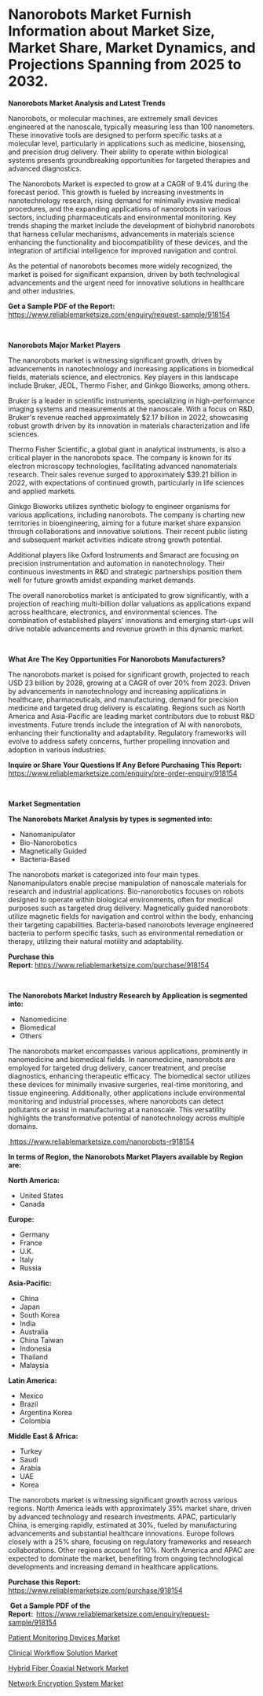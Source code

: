 <p><h1>Nanorobots Market Furnish Information about Market Size, Market Share, Market Dynamics, and Projections Spanning from 2025 to 2032.</h1></p><p><strong>Nanorobots Market Analysis and Latest Trends</strong></p>
<p><p>Nanorobots, or molecular machines, are extremely small devices engineered at the nanoscale, typically measuring less than 100 nanometers. These innovative tools are designed to perform specific tasks at a molecular level, particularly in applications such as medicine, biosensing, and precision drug delivery. Their ability to operate within biological systems presents groundbreaking opportunities for targeted therapies and advanced diagnostics.</p><p>The Nanorobots Market is expected to grow at a CAGR of 9.4% during the forecast period. This growth is fueled by increasing investments in nanotechnology research, rising demand for minimally invasive medical procedures, and the expanding applications of nanorobots in various sectors, including pharmaceuticals and environmental monitoring. Key trends shaping the market include the development of biohybrid nanorobots that harness cellular mechanisms, advancements in materials science enhancing the functionality and biocompatibility of these devices, and the integration of artificial intelligence for improved navigation and control.</p><p>As the potential of nanorobots becomes more widely recognized, the market is poised for significant expansion, driven by both technological advancements and the urgent need for innovative solutions in healthcare and other industries.</p></p>
<p><strong>Get a Sample PDF of the Report:&nbsp;</strong> <a href="https://www.reliablemarketsize.com/enquiry/request-sample/918154?utm_campaign=1943&utm_medium=2&utm_source=Github&utm_content=ia&utm_term=06032025&utm_id=nanorobots">https://www.reliablemarketsize.com/enquiry/request-sample/918154</a></p>
<p>&nbsp;</p>
<p><strong>Nanorobots Major Market Players</strong></p>
<p><p>The nanorobots market is witnessing significant growth, driven by advancements in nanotechnology and increasing applications in biomedical fields, materials science, and electronics. Key players in this landscape include Bruker, JEOL, Thermo Fisher, and Ginkgo Bioworks, among others.</p><p>Bruker is a leader in scientific instruments, specializing in high-performance imaging systems and measurements at the nanoscale. With a focus on R&D, Bruker's revenue reached approximately $2.17 billion in 2022, showcasing robust growth driven by its innovation in materials characterization and life sciences.</p><p>Thermo Fisher Scientific, a global giant in analytical instruments, is also a critical player in the nanorobots space. The company is known for its electron microscopy technologies, facilitating advanced nanomaterials research. Their sales revenue surged to approximately $39.21 billion in 2022, with expectations of continued growth, particularly in life sciences and applied markets.</p><p>Ginkgo Bioworks utilizes synthetic biology to engineer organisms for various applications, including nanorobots. The company is charting new territories in bioengineering, aiming for a future market share expansion through collaborations and innovative solutions. Their recent public listing and subsequent market activities indicate strong growth potential.</p><p>Additional players like Oxford Instruments and Smaract are focusing on precision instrumentation and automation in nanotechnology. Their continuous investments in R&D and strategic partnerships position them well for future growth amidst expanding market demands.</p><p>The overall nanorobotics market is anticipated to grow significantly, with a projection of reaching multi-billion dollar valuations as applications expand across healthcare, electronics, and environmental sciences. The combination of established players' innovations and emerging start-ups will drive notable advancements and revenue growth in this dynamic market.</p></p>
<p>&nbsp;</p>
<p><strong>What Are The Key Opportunities For Nanorobots Manufacturers?</strong></p>
<p><p>The nanorobots market is poised for significant growth, projected to reach USD 23 billion by 2028, growing at a CAGR of over 20% from 2023. Driven by advancements in nanotechnology and increasing applications in healthcare, pharmaceuticals, and manufacturing, demand for precision medicine and targeted drug delivery is escalating. Regions such as North America and Asia-Pacific are leading market contributors due to robust R&D investments. Future trends include the integration of AI with nanorobots, enhancing their functionality and adaptability. Regulatory frameworks will evolve to address safety concerns, further propelling innovation and adoption in various industries.</p></p>
<p><strong>Inquire or Share Your Questions If Any Before Purchasing This Report:</strong> <a href="https://www.reliablemarketsize.com/enquiry/pre-order-enquiry/918154?utm_campaign=1943&utm_medium=2&utm_source=Github&utm_content=ia&utm_term=06032025&utm_id=nanorobots">https://www.reliablemarketsize.com/enquiry/pre-order-enquiry/918154</a></p>
<p>&nbsp;</p>
<p><strong>Market Segmentation</strong></p>
<p><strong>The Nanorobots Market Analysis by types is segmented into:</strong></p>
<p><ul><li>Nanomanipulator</li><li>Bio-Nanorobotics</li><li>Magnetically Guided</li><li>Bacteria-Based</li></ul></p>
<p><p>The nanorobots market is categorized into four main types. Nanomanipulators enable precise manipulation of nanoscale materials for research and industrial applications. Bio-nanorobotics focuses on robots designed to operate within biological environments, often for medical purposes such as targeted drug delivery. Magnetically guided nanorobots utilize magnetic fields for navigation and control within the body, enhancing their targeting capabilities. Bacteria-based nanorobots leverage engineered bacteria to perform specific tasks, such as environmental remediation or therapy, utilizing their natural motility and adaptability.</p></p>
<p><strong>Purchase this Report:&nbsp;</strong><a href="https://www.reliablemarketsize.com/purchase/918154?utm_campaign=1943&utm_medium=2&utm_source=Github&utm_content=ia&utm_term=06032025&utm_id=nanorobots">https://www.reliablemarketsize.com/purchase/918154</a></p>
<p>&nbsp;</p>
<p><strong>The Nanorobots Market Industry Research by Application is segmented into:</strong></p>
<p><ul><li>Nanomedicine</li><li>Biomedical</li><li>Others</li></ul></p>
<p><p>The nanorobots market encompasses various applications, prominently in nanomedicine and biomedical fields. In nanomedicine, nanorobots are employed for targeted drug delivery, cancer treatment, and precise diagnostics, enhancing therapeutic efficacy. The biomedical sector utilizes these devices for minimally invasive surgeries, real-time monitoring, and tissue engineering. Additionally, other applications include environmental monitoring and industrial processes, where nanorobots can detect pollutants or assist in manufacturing at a nanoscale. This versatility highlights the transformative potential of nanotechnology across multiple domains.</p></p>
<p><a href="https://www.reliablemarketsize.com/nanorobots-r918154?utm_campaign=1943&utm_medium=2&utm_source=Github&utm_content=ia&utm_term=06032025&utm_id=nanorobots">&nbsp;https://www.reliablemarketsize.com/nanorobots-r918154</a></p>
<p><strong>In terms of Region, the Nanorobots Market Players available by Region are:</strong></p>
<p>
    <p> <strong> North America: </strong>
        <ul>
            <li>United States</li>
            <li>Canada</li>
        </ul>
        </p> 
    <p> <strong> Europe: </strong>
        <ul>
            <li>Germany</li>
            <li>France</li>
            <li>U.K.</li>
            <li>Italy</li>
            <li>Russia</li>
        </ul>
        </p> 
    <p> <strong> Asia-Pacific: </strong>
        <ul>
            <li>China</li>
            <li>Japan</li>
            <li>South Korea</li>
            <li>India</li>
            <li>Australia</li>
            <li>China Taiwan</li>
            <li>Indonesia</li>
            <li>Thailand</li>
            <li>Malaysia</li>
        </ul>
        </p> 
    <p> <strong> Latin America: </strong>
        <ul>
            <li>Mexico</li>
            <li>Brazil</li>
            <li>Argentina Korea</li>
            <li>Colombia</li>
        </ul>
        </p> 
    <p> <strong> Middle East & Africa: </strong>
        <ul>
            <li>Turkey</li>
            <li>Saudi</li>
            <li>Arabia</li>
            <li>UAE</li>
            <li>Korea</li>
        </ul>
    </p>
    </p>
<p><p>The nanorobots market is witnessing significant growth across various regions. North America leads with approximately 35% market share, driven by advanced technology and research investments. APAC, particularly China, is emerging rapidly, estimated at 30%, fueled by manufacturing advancements and substantial healthcare innovations. Europe follows closely with a 25% share, focusing on regulatory frameworks and research collaborations. Other regions account for 10%. North America and APAC are expected to dominate the market, benefiting from ongoing technological developments and increasing demand in healthcare applications.</p></p>
<p><strong>Purchase this Report: </strong><a href="https://www.reliablemarketsize.com/purchase/918154?utm_campaign=1943&utm_medium=2&utm_source=Github&utm_content=ia&utm_term=06032025&utm_id=nanorobots">https://www.reliablemarketsize.com/purchase/918154</a></p>
<p>&nbsp;<strong>Get a Sample PDF of the Report:&nbsp;&nbsp;</strong><a href="https://www.reliablemarketsize.com/enquiry/request-sample/918154?utm_campaign=1943&utm_medium=2&utm_source=Github&utm_content=ia&utm_term=06032025&utm_id=nanorobots">https://www.reliablemarketsize.com/enquiry/request-sample/918154</a></p>
<p><strong></strong></p>
<p><p><a href="https://github.com/delcirodda4f/Market-Research-Report-List-1/blob/main/patient-monitoring-devices-market.md?utm_campaign=1943&utm_medium=2&utm_source=Github&utm_content=ia&utm_term=06032025&utm_id=nanorobots">Patient Monitoring Devices Market</a></p><p><a href="https://github.com/sujunstevce/Market-Research-Report-List-1/blob/main/clinical-workflow-solution-market.md?utm_campaign=1943&utm_medium=2&utm_source=Github&utm_content=ia&utm_term=06032025&utm_id=nanorobots">Clinical Workflow Solution Market</a></p><p><a href="https://github.com/ChiragRP21/Market-Research-Report-List-7/blob/main/hybrid-fiber-coaxial-network-market.md?utm_campaign=1943&utm_medium=2&utm_source=Github&utm_content=ia&utm_term=06032025&utm_id=nanorobots">Hybrid Fiber Coaxial Network Market</a></p><p><a href="https://github.com/seherlouize/Market-Research-Report-List-1/blob/main/network-encryption-system-market.md?utm_campaign=1943&utm_medium=2&utm_source=Github&utm_content=ia&utm_term=06032025&utm_id=nanorobots">Network Encryption System Market</a></p></p>